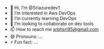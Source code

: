 - 👋 Hi, I’m @Sriazuredev1
- 👀 I’m interested in Aws DevOps
- 🌱 I’m currently learning DevOps
- 💞️ I’m looking to collaborate on dev tools
- 📫 How to reach me srbhsri95@gmail.com
- 😄 Pronouns: ...
- ⚡ Fun fact: ...

<!---
Sriazuredev1/Sriazuredev1 is a ✨ special ✨ repository because its `README.md` (this file) appears on your GitHub profile.
You can click the Preview link to take a look at your changes.
--->

